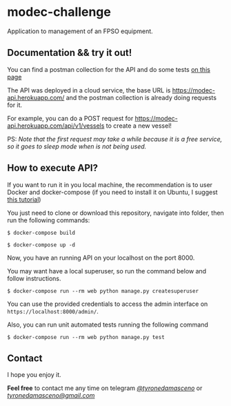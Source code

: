 # modec-challenge

Application to management of an FPSO equipment.

## Documentation && try it out!

You can find a postman collection for the API and do some tests [on this page](https://www.getpostman.com/collections/f31003e88f3a5ae772ca)

The API was deployed in a cloud service, the base URL is https://modec-api.herokuapp.com/ and the postman collection is already doing requests for it.

For example, you can do a POST request for https://modec-api.herokuapp.com/api/v1/vessels to create a new vessel!

PS: *Note that the first request may take a while because it is a free service, so it goes to sleep mode when is not being used.*

## How to execute API?

If you want to run it in you local machine, the recommendation is to user Docker and docker-compose (if you need to install it on Ubuntu, I suggest [this tutorial](https://linuxize.com/post/how-to-install-and-use-docker-compose-on-ubuntu-18-04/))

You just need to clone or download this repository, navigate into folder, then run the following commands:

`$ docker-compose build`

`$ docker-compose up -d`

Now, you have an running API on your localhost on the port 8000.

You may want have a local superuser, so run the command below and follow instructions.

`$ docker-compose run --rm web python manage.py createsuperuser`

You can use the provided credentials to access the admin interface on `https://localhost:8000/admin/`.

Also, you can run unit automated tests running the following command

`$ docker-compose run --rm web python manage.py test`

## Contact

I hope you enjoy it.

**Feel free** to contact me any time on telegram [*@tyronedamasceno*](https://t.me/tyronedamasceno) or *tyronedamasceno@gmail.com*
